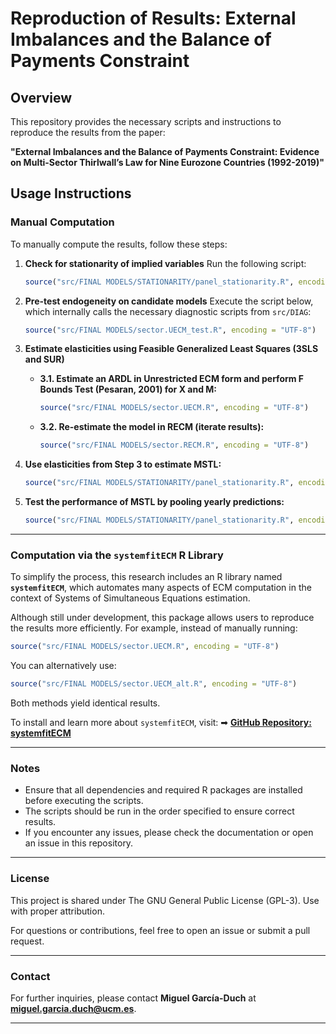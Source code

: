 # Reproduction of Results: External Imbalances and the Balance of Payments Constraint

## Overview
This repository provides the necessary scripts and instructions to reproduce the results from the paper:

**"External Imbalances and the Balance of Payments Constraint: Evidence on Multi-Sector Thirlwall’s Law for Nine Eurozone Countries (1992-2019)"**

## Usage Instructions
### Manual Computation

To manually compute the results, follow these steps:

1. **Check for stationarity of implied variables**
   Run the following script:
   ```r
   source("src/FINAL MODELS/STATIONARITY/panel_stationarity.R", encoding = "UTF-8")
   ```

2. **Pre-test endogeneity on candidate models**
   Execute the script below, which internally calls the necessary diagnostic scripts from `src/DIAG`:
   ```r
   source("src/FINAL MODELS/sector.UECM_test.R", encoding = "UTF-8")
   ```

3. **Estimate elasticities using Feasible Generalized Least Squares (3SLS and SUR)**

   - **3.1. Estimate an ARDL in Unrestricted ECM form and perform F Bounds Test (Pesaran, 2001) for X and M:**
     ```r
     source("src/FINAL MODELS/sector.UECM.R", encoding = "UTF-8")
     ```

   - **3.2. Re-estimate the model in RECM (iterate results):**
     ```r
     source("src/FINAL MODELS/sector.RECM.R", encoding = "UTF-8")
     ```

4. **Use elasticities from Step 3 to estimate MSTL:**
   ```r
   source("src/FINAL MODELS/STATIONARITY/panel_stationarity.R", encoding = "UTF-8")
   ```

5. **Test the performance of MSTL by pooling yearly predictions:**
   ```r
   source("src/FINAL MODELS/STATIONARITY/panel_stationarity.R", encoding = "UTF-8")
   ```

---

### Computation via the `systemfitECM` R Library
To simplify the process, this research includes an R library named **`systemfitECM`**, which automates many aspects of ECM computation in the context of Systems of Simultaneous Equations estimation.

Although still under development, this package allows users to reproduce the results more efficiently. For example, instead of manually running:
   ```r
   source("src/FINAL MODELS/sector.UECM.R", encoding = "UTF-8")
   ```

You can alternatively use:
   ```r
   source("src/FINAL MODELS/sector.UECM_alt.R", encoding = "UTF-8")
   ```
Both methods yield identical results.

To install and learn more about `systemfitECM`, visit:
➡ **[GitHub Repository: systemfitECM](https://github.com/maiktreya/systemfitECM)**

---
### Notes
- Ensure that all dependencies and required R packages are installed before executing the scripts.
- The scripts should be run in the order specified to ensure correct results.
- If you encounter any issues, please check the documentation or open an issue in this repository.

---

### License
This project is shared under The GNU General Public License (GPL-3). Use with proper attribution.

For questions or contributions, feel free to open an issue or submit a pull request.

---

### Contact
For further inquiries, please contact **Miguel García-Duch** at **miguel.garcia.duch@ucm.es**.

---
